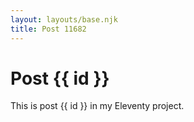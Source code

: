 ```yaml
---
layout: layouts/base.njk
title: Post 11682
---
```


# Post {{ id }}

This is post {{ id }} in my Eleventy project.
